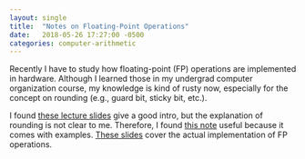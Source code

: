 ```yaml
---
layout: single
title:  "Notes on Floating-Point Operations"
date:   2018-05-26 17:27:00 -0500
categories: computer-arithmetic
---
```


Recently I have to study how floating-point (FP) operations are implemented in hardware. Although I learned those in my undergrad computer organization course, my knowledge is kind of rusty now, especially for the concept on rounding (e.g., guard bit, sticky bit, etc.). 

I found [these lecture slides][fp-intro-slides] give a good intro, but the explanation of rounding is not clear to me. Therefore, I found [this note][fp-with-examples] useful because it comes with examples. [These slides][fp-impl-slides] cover the actual implementation of FP operations.

[fp-intro-slides]: http://www.eng.utah.edu/~cs6830/Slides/FP5830x2.pdf
[fp-with-examples]: http://pages.cs.wisc.edu/~markhill/cs354/Fall2008/notes/flpt.apprec.html
[fp-impl-slides]: http://www.eng.utah.edu/~cs6830/Slides/FP-cktsx2.pdf

